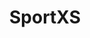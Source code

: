 ---
title: "SportXS"
url: /bangalore/sportxs-t-10-and-11-third-floor-malleswaram-bhadrappa-layout-jai-bheema-nagar-sheshadripuram/
shop: sports
---